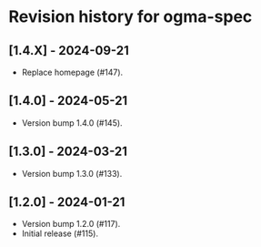 # Revision history for ogma-spec

## [1.4.X] - 2024-09-21

* Replace homepage (#147).

## [1.4.0] - 2024-05-21

* Version bump 1.4.0 (#145).

## [1.3.0] - 2024-03-21

* Version bump 1.3.0 (#133).

## [1.2.0] - 2024-01-21

* Version bump 1.2.0 (#117).
* Initial release (#115).
